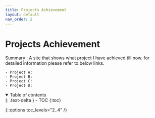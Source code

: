 ```yaml
---
title: Projects Achievement
layout: default
nav_order: 2
---
```


# Projects Achievement

Summary
:   A site that shows what project I have achieved till now.
    for detailed information please refer to below links.
    
    - Project A:
    - Project B:
    - Project C:
    - Project D:

<details open markdown="block">
  <summary>
    Table of contents
  </summary>
  {: .text-delta }
- TOC
{:toc}
</details>

{::options toc_levels="2..4" /}
